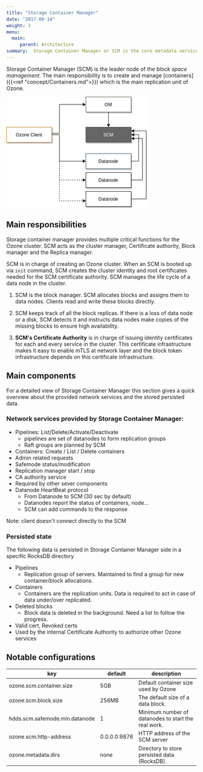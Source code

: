 ```yaml
---
title: "Storage Container Manager"
date: "2017-09-14"
weight: 3
menu: 
  main:
     parent: Architecture
summary:  Storage Container Manager or SCM is the core metadata service of Ozone. SCM provides a distributed block layer for Ozone.
---
```

<!---
  Licensed to the Apache Software Foundation (ASF) under one or more
  contributor license agreements.  See the NOTICE file distributed with
  this work for additional information regarding copyright ownership.
  The ASF licenses this file to You under the Apache License, Version 2.0
  (the "License"); you may not use this file except in compliance with
  the License.  You may obtain a copy of the License at

      http://www.apache.org/licenses/LICENSE-2.0

  Unless required by applicable law or agreed to in writing, software
  distributed under the License is distributed on an "AS IS" BASIS,
  WITHOUT WARRANTIES OR CONDITIONS OF ANY KIND, either express or implied.
  See the License for the specific language governing permissions and
  limitations under the License.
-->

Storage Container Manager (SCM) is the leader node of the *block space management*. The main responsibility is to create and manage [containers]({{<ref "concept/Containers.md">}}) which is the main replication unit of Ozone.


![Storage Container Manager](StorageContainerManager.png)

## Main responsibilities

Storage container manager provides multiple critical functions for the Ozone
cluster.  SCM acts as the cluster manager, Certificate authority, Block
manager and the Replica manager.

SCM is in charge of creating an Ozone cluster. When an SCM is booted up via `init` command, SCM creates the cluster identity and root certificates needed for the SCM certificate authority. SCM manages the life cycle of a data node in the cluster.

 1. SCM is the block manager. SCM
allocates blocks and assigns them to data nodes. Clients
read and write these blocks directly.

 2. SCM keeps track of all the block
replicas. If there is a loss of data node or a disk, SCM
detects it and instructs data nodes make copies of the
missing blocks to ensure high availability.

 3. **SCM's Certificate Authority** is in
charge of issuing identity certificates for each and every
service in the cluster. This certificate infrastructure makes
it easy to enable mTLS at network layer and the block
token infrastructure depends on this certificate infrastructure.

## Main components

For a detailed view of Storage Container Manager this section gives a quick overview about the provided network services and the stored persisted data.

### Network services provided by Storage Container Manager:

 * Pipelines: List/Delete/Activate/Deactivate
   * pipelines are set of datanodes to form replication groups
   * Raft groups are planned by SCM
 * Containers: Create / List / Delete containers
 * Admin related requests
  * Safemode status/modification
  * Replication manager start / stop 
 * CA authority service
  * Required by other sever components
 * Datanode HeartBeat protocol
   * From Datanode to SCM (30 sec by default)
   * Datanodes report the status of containers, node...
   * SCM can add commands to the response

Note: client doesn't connect directly to the SCM

### Persisted state

The following data is persisted in Storage Container Manager side in a specific RocksDB directory

 * Pipelines
   * Replication group of servers. Maintained to find a group for new container/block allocations.
 * Containers
   * Containers are the replication units. Data is required to act in case of data under/over replicated.
 * Deleted blocks
   * Block data is deleted in the background. Need a list to follow the progress.
 * Valid cert, Revoked certs
  * Used by the internal Certificate Authority to authorize other Ozone services

## Notable configurations

key | default | description 
----|---------|------------
ozone.scm.container.size | 5GB | Default container size used by Ozone
ozone.scm.block.size | 256MB |  The default size of a data block.
hdds.scm.safemode.min.datanode | 1 | Minimum number of datanodes to start the real work.
ozone.scm.http-address | 0.0.0.0:9876 | HTTP address of the SCM server
ozone.metadata.dirs | none | Directory to store persisted data (RocksDB).